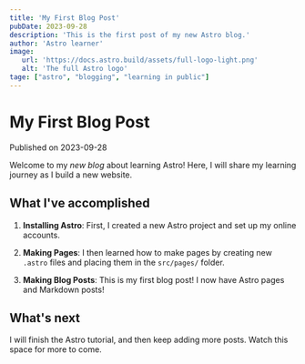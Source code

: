 ```yaml
---
title: 'My First Blog Post'
pubDate: 2023-09-28
description: 'This is the first post of my new Astro blog.'
author: 'Astro learner'
image:
   url: 'https://docs.astro.build/assets/full-logo-light.png'
   alt: 'The full Astro logo'
tage: ["astro", "blogging", "learning in public"]
---
```

# My First Blog Post

Published on 2023-09-28

Welcome to my _new blog_ about learning Astro! Here, I will share my learning journey as I build a new website.

## What I\'ve accomplished

1. **Installing Astro**: First, I created a new Astro project and set up my online accounts.

2. **Making Pages**: I then learned how to make pages by creating new `.astro` files and placing them in the `src/pages/` folder.

3. **Making Blog Posts**: This is my first blog post! I now have Astro pages and Markdown posts!

## What's next

I will finish the Astro tutorial, and then keep adding more posts. Watch this space for more to come.